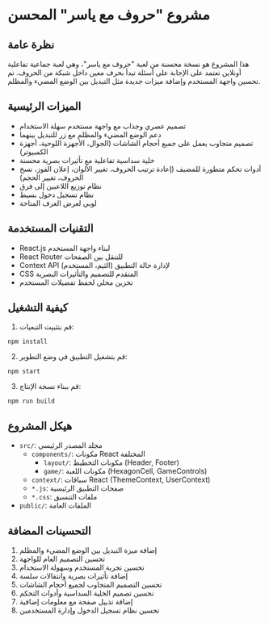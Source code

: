 # مشروع "حروف مع ياسر" المحسن

## نظرة عامة
هذا المشروع هو نسخة محسنة من لعبة "حروف مع ياسر"، وهي لعبة جماعية تفاعلية أونلاين تعتمد على الإجابة على أسئلة تبدأ بحرف معين داخل شبكة من الحروف. تم تحسين واجهة المستخدم وإضافة ميزات جديدة مثل التبديل بين الوضع المضيء والمظلم.

## الميزات الرئيسية
- تصميم عصري وجذاب مع واجهة مستخدم سهلة الاستخدام
- دعم الوضع المضيء والمظلم مع زر للتبديل بينهما
- تصميم متجاوب يعمل على جميع أحجام الشاشات (الجوال، الأجهزة اللوحية، أجهزة الكمبيوتر)
- خلية سداسية تفاعلية مع تأثيرات بصرية محسنة
- أدوات تحكم متطورة للمضيف (إعادة ترتيب الحروف، تغيير الألوان، إعلان الفوز، نسخ الحروف، تغيير الحجم)
- نظام توزيع اللاعبين إلى فرق
- نظام تسجيل دخول بسيط
- لوبي لعرض الغرف المتاحة

## التقنيات المستخدمة
- React.js لبناء واجهة المستخدم
- React Router للتنقل بين الصفحات
- Context API لإدارة حالة التطبيق (الثيم، المستخدم)
- CSS المتقدم للتصميم والتأثيرات البصرية
- تخزين محلي لحفظ تفضيلات المستخدم

## كيفية التشغيل
1. قم بتثبيت التبعيات:
```
npm install
```

2. قم بتشغيل التطبيق في وضع التطوير:
```
npm start
```

3. قم ببناء نسخة الإنتاج:
```
npm run build
```

## هيكل المشروع
- `src/`: مجلد المصدر الرئيسي
  - `components/`: مكونات React المختلفة
    - `layout/`: مكونات التخطيط (Header, Footer)
    - `game/`: مكونات اللعبة (HexagonCell, GameControls)
  - `context/`: سياقات React (ThemeContext, UserContext)
  - `*.js`: صفحات التطبيق الرئيسية
  - `*.css`: ملفات التنسيق
- `public/`: الملفات العامة

## التحسينات المضافة
1. إضافة ميزة التبديل بين الوضع المضيء والمظلم
2. تحسين التصميم العام للواجهة
3. تحسين تجربة المستخدم وسهولة الاستخدام
4. إضافة تأثيرات بصرية وانتقالات سلسة
5. تحسين التصميم المتجاوب لجميع أحجام الشاشات
6. تحسين تصميم الخلية السداسية وأدوات التحكم
7. إضافة تذييل صفحة مع معلومات إضافية
8. تحسين نظام تسجيل الدخول وإدارة المستخدمين
